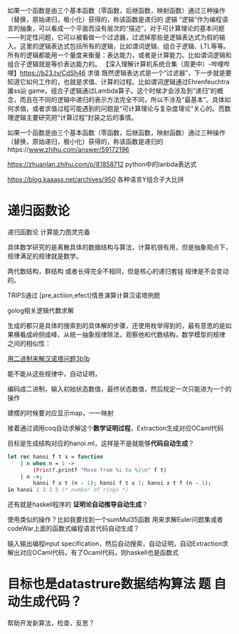  如果一个函数是由三个基本函数（零函数，后继函数，映射函数）通过三种操作（替换，原始递归，极小化）获得的，称该函数是递归的
逻辑
“逻辑”作为编程语言的抽象，可以看成一个平面而没有层次的“描述”，对于可计算理论的基本问题——判定性问题，它可以被看做一个过滤器，过滤掉那些是逻辑表达式为假的输入。这里的逻辑表达式包括所有的逻辑，比如谓词逻辑、组合子逻辑、LTL等等。所有的逻辑都能用一个量度来衡量：表达能力，或者是计算能力。比如谓词逻辑和组合子逻辑就是等价表达能力的。
【深入理解计算机系统合集（周更中）-哔哩哔哩】https://b23.tv/CdSh46
求值
既然逻辑表达式是一个“过滤器”，下一步就是要知道它如何工作的，也就是求值、计算的过程。比如谓词逻辑通过Ehrenfeuchtra誰ss辿 game，组合子逻辑通过Lambda算子。这个时候才会涉及到“递归”的概念，而且在不同的逻辑中递归的表示方法完全不同，所以不涉及“最基本”。具体如何求值，或者求值过程可能遇到的问题是“可计算理论与复杂度理论”关心的。而数理逻辑主要研究把“计算过程”封装之后的事情。

如果一个函数是由三个基本函数（零函数，后继函数，映射函数）通过三种操作（替换，原始递归，极小化）获得的，称该函数是递归的https://www.zhihu.com/answer/59172196


https://zhuanlan.zhihu.com/p/81858712
python中的lanbda表达式



https://blog.kaaass.net/archives/950
各种语言Y组合子大比拼




# 递归函数论

递归函数论 计算能力图灵完备




具体数学研究的是离散具体的数据结构与算法，计算机很有用，但是抽象观点下，规律满足的规律就是数学。

两代数结构，群结构 或者长得完全不相同，但是核心的递归套娃 规律是不会变动的。


TRIPS通过 [pre,actiion,efect]情景演算计算汉诺塔例题


golog相关逻辑代数求解


生成的都只是具体的搜索到的具体解的步骤，还使用枚举得到的，最有意思的是如果横看成岭侧成峰，从统一抽象规律除法，观察他和代数结构，数学模型的规律 之间的相似性：







[用二进制来解汉诺塔问题3b1b](https://www.bilibili.com/video/BV1rs411Y76X?from=search&seid=17494192971780316222)


能不能从这些规律中，自动证明，

编码成二进制，输入初始状态数值，最终状态数值，然后规定一次只能进为一个的操作

建模的时候要对应显示map，一一映射

接着通过调用coq自动求解这个**数学证明过程**，Extraction生成对应OCaml代码

目标是生成结构对应的hanoi.ml，这样是不是就能够**代码自动生成**？







```ocaml
let rec hanoi f t x = function
    | n when n = 1 ->
        (Printf.printf "Move from %i to %i\n" f t)
    | n ->;
        hanoi f x t (n - 1); hanoi f t x 1; hanoi x t f (n - 1);
in hanoi 1 2 3 5 (* number of rings *)
```

还有就是haskell程序的 **证明论自动推导自动生成**？

使用类似的操作？比如我要找到一个sumMul35函数 用来求解Euler问题集或者codeWar上面的函数式编程语言代码自动生成？


输入输出编程input specification，然后自动搜索，自动证明，自动Extraction求解出对应OCaml代码，有了Ocaml代码，则haskell也是函数式

# 目标也是datastrure数据结构算法 题 自动生成代码？

帮助开发新算法，检查，反思？
























































































































































